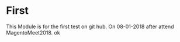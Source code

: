 # First
This Module is for the first test on git hub. On 08-01-2018 after attend MagentoMeet2018. ok 
